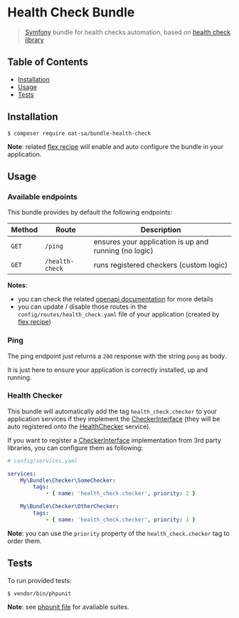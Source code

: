 # Health Check Bundle

> [Symfony](https://symfony.com/) bundle for health checks automation, based on [health check library](https://github.com/oat-sa/lib-health-check)

## Table of Contents

- [Installation](#installation)
- [Usage](#usage)
- [Tests](#tests)

## Installation

```console
$ composer require oat-sa/bundle-health-check
```

**Note**: related [flex recipe](https://github.com/symfony/recipes-contrib/tree/master/oat-sa/bundle-health-check/) will enable and auto configure the bundle in your application.

## Usage

### Available endpoints

This bundle provides by default the following endpoints:

|  Method  | Route           | Description                                           |
|----------|-----------------|-------------------------------------------------------|
| `GET`    | `/ping`         | ensures your application is up and running (no logic) |
| `GET`    | `/health-check` | runs registered checkers (custom logic)               |

**Notes**:
- you can check the related [openapi documentation](openapi/health-check.yaml) for more details
- you can update / disable those routes in the `config/routes/health_check.yaml` file of your application (created by [flex recipe](https://github.com/symfony/recipes-contrib/tree/master/oat-sa/bundle-health-check/))

### Ping

The ping endpoint just returns a `200` response with the string `pong` as body.

It is just here to ensure your application is correctly installed, up and running.

### Health Checker

This bundle will automatically add the tag `health_check.checker` to your application services if they implement the [CheckerInterface](https://github.com/oat-sa/lib-health-check/blob/master/src/Checker/CheckerInterface.php)
(they will be auto registered onto the [HealthChecker](https://github.com/oat-sa/lib-health-check/blob/master/src/HealthChecker.php) service).

If you want to register a [CheckerInterface](https://github.com/oat-sa/lib-health-check/blob/master/src/Checker/CheckerInterface.php) implementation from 3rd party libraries, you can configure them as following:

```yaml
# config/services.yaml

services:
    My\Bundle\Checker\SomeChecker:
        tags:
            - { name: 'health_check.checker', priority: 2 }

    My\Bundle\Checker\OtherChecker:
        tags:
            - { name: 'health_check.checker', priority: 1 }
```

**Note**: you can use the `priority` property of the `health_check.checker` tag to order them.


## Tests

To run provided tests:

```console
$ vendor/bin/phpunit
```

**Note**: see [phpunit file](phpunit.xml.dist) for available suites.
